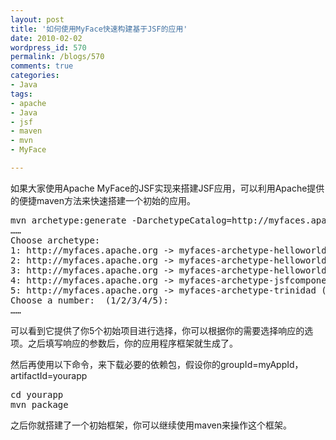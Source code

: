 ```yaml
---
layout: post
title: '如何使用MyFace快速构建基于JSF的应用'
date: 2010-02-02
wordpress_id: 570
permalink: /blogs/570
comments: true
categories:
- Java
tags:
- apache
- Java
- jsf
- maven
- mvn
- MyFace

---
```

如果大家使用Apache MyFace的JSF实现来搭建JSF应用，可以利用Apache提供的便捷maven方法来快速搭建一个初始的应用。 

<pre class="prettyprint linenums">
mvn archetype:generate -DarchetypeCatalog=http://myfaces.apache.org
……
Choose archetype:
1: http://myfaces.apache.org -> myfaces-archetype-helloworld (Simple Web application using Apache Myfaces)
2: http://myfaces.apache.org -> myfaces-archetype-helloworld-facelets (Simple Web application using Apache Myfaces and Facelets)
3: http://myfaces.apache.org -> myfaces-archetype-helloworld-portlets (Simple Web application using Apache Myfaces and Portlets)
4: http://myfaces.apache.org -> myfaces-archetype-jsfcomponents (Simple JSF Component using Apache Myfaces)
5: http://myfaces.apache.org -> myfaces-archetype-trinidad (Simple Web application using Apache Myfaces and Trinidad)
Choose a number:  (1/2/3/4/5): 
……
</pre>
可以看到它提供了你5个初始项目进行选择，你可以根据你的需要选择响应的选项。之后填写响应的参数后，你的应用程序框架就生成了。 

然后再使用以下命令，来下载必要的依赖包，假设你的groupId=myAppId，artifactId=yourapp
<pre class="prettyprint linenums">
cd yourapp
mvn package
</pre>
之后你就搭建了一个初始框架，你可以继续使用maven来操作这个框架。

